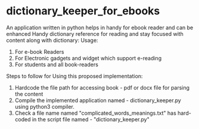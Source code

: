 # dictionary_keeper_for_ebooks
An application written in python helps in handy for ebook reader and can be enhanced
Handy dictionary reference for reading and stay focused with content along with dictionary:
Usage:
1) For e-book Readers
2) For Electronic gadgets and widget which support e-reading
3) For students and all book-readers

Steps to follow for Using this proposed implementation:
1) Hardcode the file path for accessing book -  pdf or docx file for parsing the content
2) Compile the implemented application named -  dictionary_keeper.py using python3 compiler.
3) Check a file name named  "complicated_words_meanings.txt" has hard-coded in the script file named - "dictionary_keeper.py"
